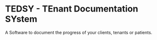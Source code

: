 # TEDSY - TEnant Documentation SYstem

A Software to document the progress of your clients, tenants or patients.
